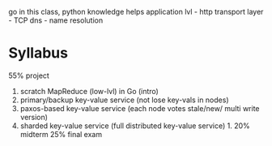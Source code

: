 go in this class, python knowledge helps
application lvl - http
transport layer - TCP
dns - name resolution

# Syllabus
55% project
1. scratch MapReduce (low-lvl) in Go (intro)
2. primary/backup key-value service (not lose key-vals in nodes)
3. paxos-based key-value service (each node votes stale/new/ multi write version)
4. sharded key-value service (full distributed key-value service)
	1. 
20% midterm
25% final exam

